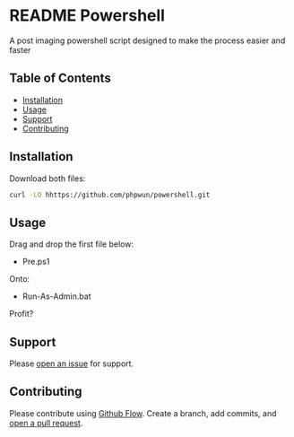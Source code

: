 # README Powershell

A post imaging powershell script designed to make the process easier and faster

## Table of Contents

- [Installation](#installation)
- [Usage](#usage)
- [Support](#support)
- [Contributing](#contributing)

## Installation

Download both files:

```sh
curl -LO hhttps://github.com/phpwun/powershell.git
```

## Usage

Drag and drop the first file below:

- Pre.ps1

Onto:
- Run-As-Admin.bat

Profit?

## Support

Please [open an issue](https://github.com/fraction/readme-boilerplate/issues/new) for support.

## Contributing

Please contribute using [Github Flow](https://guides.github.com/introduction/flow/). Create a branch, add commits, and [open a pull request](https://github.com/fraction/readme-boilerplate/compare/).
